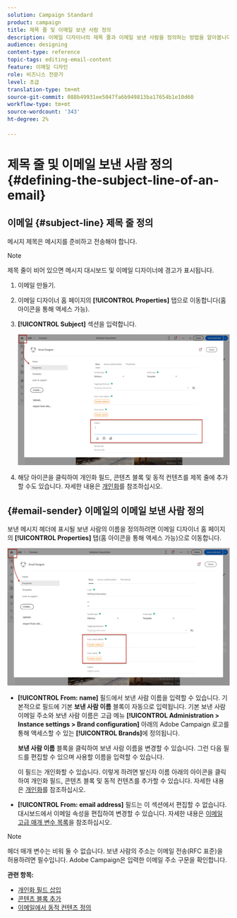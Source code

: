 ```yaml
---
solution: Campaign Standard
product: campaign
title: 제목 줄 및 이메일 보낸 사람 정의
description: 이메일 디자이너의 제목 줄과 이메일 보낸 사람을 정의하는 방법을 알아봅니다.
audience: designing
content-type: reference
topic-tags: editing-email-content
feature: 이메일 디자인
role: 비즈니스 전문가
level: 초급
translation-type: tm+mt
source-git-commit: 088b49931ee5047fa6b949813ba17654b1e10d60
workflow-type: tm+mt
source-wordcount: '343'
ht-degree: 2%

---
```



# 제목 줄 및 이메일 보낸 사람 정의{#defining-the-subject-line-of-an-email}

## 이메일 {#subject-line} 제목 줄 정의

메시지 제목은 메시지를 준비하고 전송해야 합니다.

>[!NOTE]
>
>제목 줄이 비어 있으면 메시지 대시보드 및 이메일 디자이너에 경고가 표시됩니다.

1. 이메일 만들기.
1. 이메일 디자이너 홈 페이지의 **[!UICONTROL Properties]** 탭으로 이동합니다(홈 아이콘을 통해 액세스 가능).
1. **[!UICONTROL Subject]** 섹션을 입력합니다.

   ![](assets/email_designer_subject.png)

1. 해당 아이콘을 클릭하여 개인화 필드, 콘텐츠 블록 및 동적 컨텐츠를 제목 줄에 추가할 수도 있습니다. 자세한 내용은 [개인화](../../designing/using/personalization.md)를 참조하십시오.

## {#email-sender} 이메일의 이메일 보낸 사람 정의

보낸 메시지 헤더에 표시될 보낸 사람의 이름을 정의하려면 이메일 디자이너 홈 페이지의 **[!UICONTROL Properties]** 탭(홈 아이콘을 통해 액세스 가능)으로 이동합니다.

![](assets/delivery_content_edition16.png)

* **[!UICONTROL From: name]** 필드에서 보낸 사람 이름을 입력할 수 있습니다. 기본적으로 필드에 기본 **보낸 사람 이름** 블록이 자동으로 입력됩니다. 기본 보낸 사람 이메일 주소와 보낸 사람 이름은 고급 메뉴 **[!UICONTROL Administration > Instance settings > Brand configuration]** 아래의 Adobe Campaign 로고를 통해 액세스할 수 있는 **[!UICONTROL Brands]**&#x200B;에 정의됩니다.

   **보낸 사람 이름** 블록을 클릭하여 보낸 사람 이름을 변경할 수 있습니다. 그런 다음 필드를 편집할 수 있으며 사용할 이름을 입력할 수 있습니다.

   이 필드는 개인화할 수 있습니다. 이렇게 하려면 발신자 이름 아래의 아이콘을 클릭하여 개인화 필드, 콘텐츠 블록 및 동적 컨텐츠를 추가할 수 있습니다. 자세한 내용은 [개인화](../../designing/using/personalization.md)를 참조하십시오.

* **[!UICONTROL From: email address]** 필드는 이 섹션에서 편집할 수 없습니다. 대시보드에서 이메일 속성을 편집하여 변경할 수 있습니다. 자세한 내용은 [이메일 고급 매개 변수 목록](../../administration/using/configuring-email-channel.md#advanced-parameters)을 참조하십시오.

>[!NOTE]
>
>헤더 매개 변수는 비워 둘 수 없습니다. 보낸 사람의 주소는 이메일 전송(RFC 표준)을 허용하려면 필수입니다. Adobe Campaign은 입력한 이메일 주소 구문을 확인합니다.

**관련 항목:**

* [개인화 필드 삽입](../../designing/using/personalization.md#inserting-a-personalization-field)
* [콘텐츠 블록 추가](../../designing/using/personalization.md#adding-a-content-block)
* [이메일에서 동적 컨텐츠 정의](../../designing/using/personalization.md#defining-dynamic-content-in-an-email)
